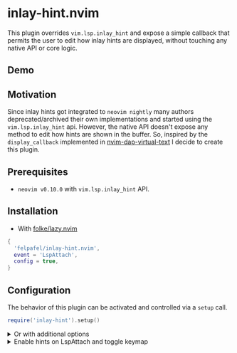 # inlay-hint.nvim

This plugin overrides `vim.lsp.inlay_hint` and expose a simple callback that permits the user to edit how inlay hints are displayed, without touching any native API or core logic.

## Demo

<!-- NOTE: Insert a video demonstrating 'inline', 'eol', 'right_align' -->

## Motivation

Since inlay hints got integrated to `neovim nightly` many authors deprecated/archived their own implementations and started using the `vim.lsp.inlay_hint` api. However, the native API doesn't expose any method to edit how hints are shown in the buffer. So, inspired by the `display_callback` implemented in [nvim-dap-virtual-text](https://github.com/theHamsta/nvim-dap-virtual-text) I decide to create this plugin.

## Prerequisites

- `neovim v0.10.0` with `vim.lsp.inlay_hint` API.

## Installation

- With [folke/lazy.nvim](https://github.com/folke/lazy.nvim)

```lua
{
  'felpafel/inlay-hint.nvim',
  event = 'LspAttach',
  config = true,
}
```

## Configuration

The behavior of this plugin can be activated and controlled via a `setup` call.

```lua
require('inlay-hint').setup()
```

<details>
  <summary>
	Or with additional options
  </summary>

> In order get better completions and type hints inside Neovim, please check [folke/neodev.nvim](https://github.com/folke/neodev.nvim).

````lua
require('inlay-hint').setup({
  --- If `override_native_inlay_hint` is set to `false`, you have to manually
  --- attach to lsp-handlers:
  ---
  --- ```lua
  --- local inlay_hint = require('inlay-hint')
  --- inlay_hint.setup({ override_native_inlay_hint = false })
  --- lsp.handler['workspace/inlayHint/refresh'] = function(err, result, ctx, config)
  ---   return inlay_hint.on_refresh(err, result, ctx, config)
  --- end
  --- lsp.handler['textDocument/inlayHint'] = function(...)
  ---   return inlay_hint.on_inlayhint(...)
  --- end
  --- ```
  override_native_inlay_hint = true,
  virt_text_pos = 'eol',
  highlight_group = 'LspInlayHint',
  hl_mode = 'combine',
  display_callback = function(line_hints, options)
    if options.virt_text_pos == 'inline' then
      local lhint = {}
      for _, hint in pairs(line_hints) do
        local text = ''
        local label = hint.label
        if type(label) == 'string' then
          text = label
        else
          for _, part in ipairs(label) do
            text = text .. part.value
          end
        end
        if hint.paddingLeft then
          text = ' ' .. text
        end
        if hint.paddingRight then
          text = text .. ' '
        end
        lhint[#lhint + 1] =
        { text = text, col = hint.position.character }
      end
      return lhint
    elseif
      options.virt_text_pos == 'eol'
      or options.virt_text_pos == 'right_align'
    then
      local k1 = {}
      local k2 = {}
      table.sort(line_hints, function(a, b)
        return a.position.character < b.position.character
      end)
      for _, hint in pairs(line_hints) do
        local label = hint.label
        local kind = hint.kind
        local text = ''
        if type(label) == 'string' then
          text = label
        else
          for _, part in ipairs(label) do
            text = text .. part.value
          end
        end
        if kind == 1 then
          k1[#k1 + 1] = text:gsub('^:%s*', '')
        else
          k2[#k2 + 1] = text:gsub(':$', '')
        end
      end
      local text = ''
      if #k1 > 0 then
        text = '=> ' .. table.concat(k1, ',')
      end
      if #k2 > 0 then
        text = '<- (' .. table.concat(k2, ',') .. ')'
      end
      return text
    end
    return nil
  end,
})
````

</details>

<details>
  <summary>
      Enable hints on LspAttach and toggle keymap
  </summary>

```lua
vim.api.nvim_create_autocmd('LspAttach', {
callback = function(args)
  local bufnr = args.buf ---@type number
  local client = vim.lsp.get_client_by_id(args.data.client_id)
  if client.supports_method('textDocument/inlayHint') then
    vim.lsp.inlay_hint.enable(bufnr, true)
    vim.keymap.set('n', '<leader>uh', function()
      vim.lsp.inlay_hint.enable(
        bufnr,
        not vim.lsp.inlay_hint.is_enabled(bufnr)
      )
    end, { buffer = bufnr })
  end
end,
})
```

</details>
